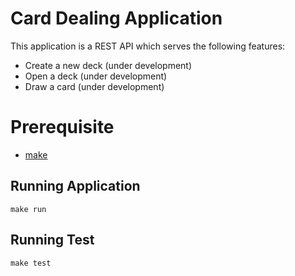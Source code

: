 # Card Dealing Application

This application is a REST API which serves the following features:
- Create a new deck (under development)
- Open a deck (under development)
- Draw a card (under development)

# Prerequisite
- [make](https://cmake.org/install/)

## Running Application
```
make run
```

## Running Test
```
make test
```
